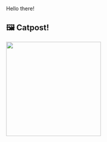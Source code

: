 Hello there!



## 🖼️ Catpost!

<sub>
    <img src="https://cdn2.thecatapi.com/images/39r.jpg" height="256">
</sub>

